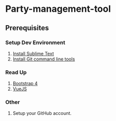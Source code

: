 # Party-management-tool

## Prerequisites

### Setup Dev Environment
1. [Install Sublime Text](https://www.sublimetext.com/)
1. [Install Git command line tools](https://git-scm.com/downloads)

### Read Up
1. [Bootstrap 4](https://getbootstrap.com/docs/4.1/getting-started/introduction/)
2. [VueJS](https://vuejs.org/v2/guide/)


### Other
1. Setup your GitHub account.

